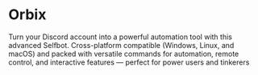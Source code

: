 # Orbix
Turn your Discord account into a powerful automation tool with this advanced Selfbot. Cross-platform compatible (Windows, Linux, and macOS) and packed with versatile commands for automation, remote control, and interactive features — perfect for power users and tinkerers
